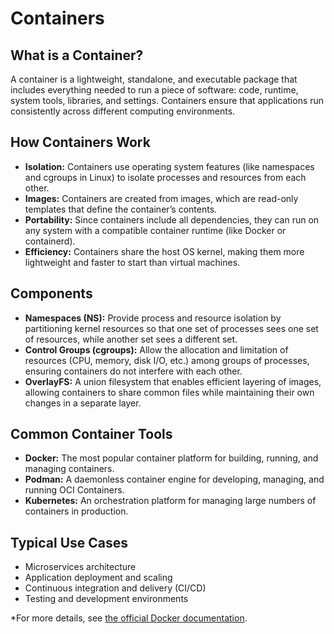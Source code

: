 # Containers

## What is a Container?

A container is a lightweight, standalone, and executable package that includes everything needed to run a piece of software: code, runtime, system tools, libraries, and settings. Containers ensure that applications run consistently across different computing environments.

## How Containers Work

- **Isolation:** Containers use operating system features (like namespaces and cgroups in Linux) to isolate processes and resources from each other.
- **Images:** Containers are created from images, which are read-only templates that define the container’s contents.
- **Portability:** Since containers include all dependencies, they can run on any system with a compatible container runtime (like Docker or containerd).
- **Efficiency:** Containers share the host OS kernel, making them more lightweight and faster to start than virtual machines.

## Components

- **Namespaces (NS):** Provide process and resource isolation by partitioning kernel resources so that one set of processes sees one set of resources, while another set sees a different set.
- **Control Groups (cgroups):** Allow the allocation and limitation of resources (CPU, memory, disk I/O, etc.) among groups of processes, ensuring containers do not interfere with each other.
- **OverlayFS:** A union filesystem that enables efficient layering of images, allowing containers to share common files while maintaining their own changes in a separate layer.

## Common Container Tools

- **Docker:** The most popular container platform for building, running, and managing containers.
- **Podman:** A daemonless container engine for developing, managing, and running OCI Containers.
- **Kubernetes:** An orchestration platform for managing large numbers of containers in production.

## Typical Use Cases

- Microservices architecture
- Application deployment and scaling
- Continuous integration and delivery (CI/CD)
- Testing and development environments

*For more details, see [the official Docker documentation](https://docs.docker.com/get-started/overview/).
